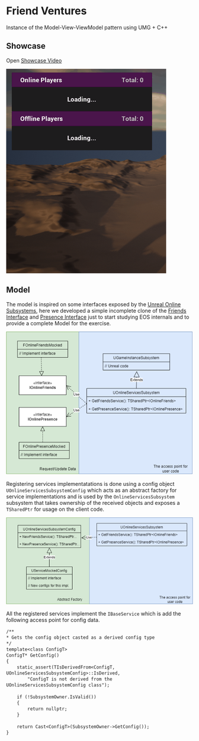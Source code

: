 # Friend Ventures
Instance of the Model-View-ViewModel pattern using UMG + C++

## Showcase
Open [Showcase Video](https://youtu.be/LwNxAgiPbFM)

![Showcase preview](https://github.com/romualdo97/FriendVentures/blob/master/Showcase/FriendVenturesShowcase.gif?raw=true)

## Model

The model is inspired on some interfaces exposed by the [Unreal Online Subsystems](https://docs.unrealengine.com/4.27/en-US/ProgrammingAndScripting/Online/), here we developed a simple incomplete clone of the [Friends Interface](https://docs.unrealengine.com/4.27/en-US/ProgrammingAndScripting/Online/FriendsInterface/) and [Presence Interface](https://docs.unrealengine.com/4.27/en-US/ProgrammingAndScripting/Online/PresenceInterface/) just to start studying EOS internals and to provide a complete Model for the exercise.

![Showcase preview](https://github.com/romualdo97/FriendVentures/blob/master/Showcase/Model.png?raw=true)

Registering services implementatations is done using a config object `UOnlineServicesSubsystemConfig` which acts as an abstract factory for service implementations and is used by the `OnlineServicesSubsystem` subsystem that takes ownership of the received objects and exposes a `TSharedPtr` for usage on the client code.

![Showcase preview](https://github.com/romualdo97/FriendVentures/blob/master/Showcase/ServicesConfig.png?raw=true)

All the registered services implement the `IBaseService` which is add the following access point for config data.

```
/**
* Gets the config object casted as a derived config type
*/
template<class ConfigT>
ConfigT* GetConfig()
{
    static_assert(TIsDerivedFrom<ConfigT, UOnlineServicesSubsystemConfig>::IsDerived,
        "ConfigT is not derived from the UOnlineServicesSubsystemConfig class");

    if (!SubsystemOwner.IsValid())
    {
        return nullptr;
    }

    return Cast<ConfigT>(SubsystemOwner->GetConfig());
}
```



